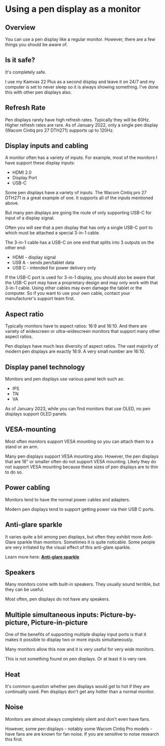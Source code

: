 # Using a pen display as a monitor

## Overview

You can use a pen display like a regular monitor. However, there are a few things you should be aware of.

## Is it safe?

It's completely safe.&#x20;

I use my Kamvas 22 Plus as a second display and leave it on 24/7 and my computer is set to never sleep so it is always showing something. I've done this with other pen displays also.

## Refresh Rate

Pen displays rarely have high refresh rates. Typically they will be 60Hz. Higher refresh rates are rare. As of January 2022, only a single pen display (Wacom Cintiq pro 27 DTH271) supports up to 120Hz.

## Display inputs and cabling

A monitor often has a variety of inputs. For example, most of the monitors I have support these display inputs:

* HDMI 2.0
* Display Port
* USB-C

Some pen displays have a variety of inputs. The Wacom Cintiq pro 27 DTH271 is a great example of one. It supports all of the inputs mentioned above.

But many pen displays are going the route of only supporting USB-C for input of a display signal.

Often you will see that a pen display  that has only a single USB-C port to which must be attached a special 3-in-1 cable.

The 3-in-1 cable has a USB-C on one end that splits into 3 outputs on the other end:

* HDMI  - display signal
* USB A - sends pen/tablet data
* USB C - intended for power delivery only

If the USB-C port is used for 3-in-1 display, you should also be aware that the USB-C port may have a proprietary design and may only work with that 3-in-1 cable. Using other cables may even damage the tablet or the computer. So if you want to use your own cable, contact your manufacturer's support team first.

## Aspect ratio

Typically monitors have to aspect ratios: 16:9 and 16:10. And there are variety of widescreen or ultra-widescreen monitors that support many other aspect ratios.

Pen displays have much less diversity of aspect ratios. The vast majority of modern pen displays are exactly 16:9. A very small number are 16:10.

## Display panel technology

Monitors and pen displays use various panel tech such as:

* IPS
* TN
* VA

As of January 2023, while you can find monitors that use OLED, no pen displays support OLED panels.

## VESA-mounting

Most often monitors support VESA mounting so you can attach them to a stand or an arm.

Many pen displays support VESA mounting also. However, the pen displays that are 16" or smaller often do not support VESA mounting. LIkely they do not support VESA mounting because these sizes of pen displays are to thin to do so.

## Power cabling

Monitors tend to have the normal power cables and adapters.

Modern pen displays tend to support getting power via their USB C ports.&#x20;

## Anti-glare sparkle

It varies quite a bit among pen displays, but often they exhibit more Anti-Glare sparkle than monitors. Sometimes it is quite noticable. Some people are very irritated by the visual effect of this anti-glare sparkle.

Learn more here: [**Anti-glare sparkle**](anti-glare-sparkle.md)

## Speakers

Many monitors come with built-in speakers. They usually sound terrible, but they can be useful.

Most often, pen displays do not have any speakers.

## Multiple simultaneous inputs: Picture-by-picture, Picture-in-picture

One of the benefits of supporting multiple display input ports is that it makes it possible to display two or more inputs simultaneously.

Many monitors allow this now and it is very useful for very wide monitors.

This is not something found on pen displays. Or at least it is very rare.

## Heat

It's common question whether pen displays would get to hot if they are continually used. Pen displays don't get any hotter than a normal monitor.&#x20;

## Noise

Monitors are almost always completely silent and don't even have fans.

However, some pen displays - notably some Wacom Cintiq Pro models - have fans are are known for fan noise. If you are sensitive to noise research this first.&#x20;

